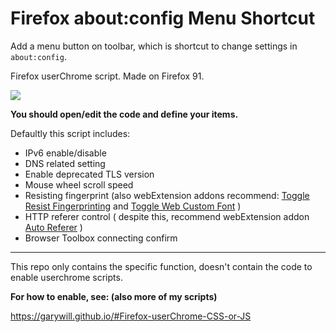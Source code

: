# Firefox about:config Menu Shortcut

Add a menu button on toolbar, which is shortcut to change settings in `about:config`.

Firefox userChrome script. Made on Firefox 91.

![](https://preview.redd.it/onmgncgvb3j71.png?width=621&format=png&auto=webp&s=b99bab85467a891846da05593b4f9279f70ea789)

**You should open/edit the code and define your items.** 

Defaultly this script includes:

- IPv6 enable/disable
- DNS related setting
- Enable deprecated TLS version
- Mouse wheel scroll speed
- Resisting fingerprint (also webExtension addons recommend: [Toggle Resist Fingerprinting](https://github.com/Aaron-P/ToggleResistFingerprinting) and  [Toggle Web Custom Font](https://github.com/garywill/toggleWebCustomFont) )
- HTTP referer control ( despite this, recommend webExtension addon [Auto Referer](https://github.com/garywill/autoreferer) )
- Browser Toolbox connecting confirm

----------------

This repo only contains the specific function, doesn't contain the code to enable userchrome scripts.

**For how to enable, see: (also more of my scripts)**

https://garywill.github.io/#Firefox-userChrome-CSS-or-JS
